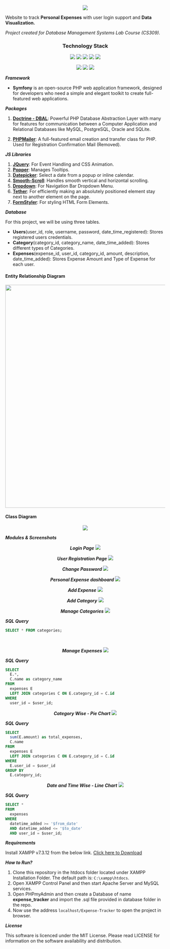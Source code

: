 
<p align="center">
<img src="https://user-images.githubusercontent.com/94285514/141747267-0d3d8d3b-d835-4487-9523-4bc54b319ffb.png" />
</p>

Website to track **Personal Expenses** with user login support and **Data Visualization.**

_Project created for Database Management Systems Lab Course (CS309)._

<h3 align="center">Technology Stack</h3>

<p align=center>

<img src="https://img.shields.io/badge/Xampp-F37623?style=for-the-badge&logo=xampp&logoColor=white" />
<img src="https://img.shields.io/badge/PHP-v7.3.12-777BB4?&style=for-the-badge&logo=php&?labelColor=777BB4&logoColor=white" />
<img src="https://img.shields.io/badge/symfony-%23000000.svg?style=for-the-badge&logo=symfony&logoColor=white" />
<img src="https://img.shields.io/badge/MySQL-005C84?style=for-the-badge&logo=mysql&logoColor=white" />
<img src="https://img.shields.io/badge/apache-%23D42029.svg?style=for-the-badge&logo=apache&logoColor=white" />

</p>

<p align="center">

<img src="https://img.shields.io/badge/HTML5-E34F26?style=for-the-badge&logo=html5&logoColor=white" />
<img src="https://img.shields.io/badge/CSS3-1572B6?style=for-the-badge&logo=css3&logoColor=white" />
<img src="https://img.shields.io/badge/JavaScript-323330?style=for-the-badge&logo=javascript&logoColor=F7DF1E" />

</p>

<!-- https://img.shields.io/badge/php-%23777BB4.svg?style=for-the-badge&logo=php&logoColor=white -->

**_Framework_**
- **Symfony** is an open-source PHP web application framework, designed for developers who need a simple and elegant toolkit to create full-featured web applications.

**_Packages_**

1. [**Doctrine - DBAL**](https://symfony.com/doc/current/doctrine.html): Powerful PHP Database Abstraction Layer with many for features for communication between a Computer Application and Relational Databases like MySQL, PostgreSQL, Oracle and SQLite.

2. [**PHPMailer**](https://github.com/infinitered/middleman-template/tree/master/source/libraries/vendor/phpmailer/phpmailer): A full-featured email creation and transfer class for PHP. Used for Registration Confirmation Mail (Removed).

**_JS Libraries_**

1. [**JQuery**](https://jquery.com/): For Event Handling and CSS Animation.
2. [**Popper**](https://github.com/popperjs/popper-core): Manages Tooltips.
3. [**Datepicker**](https://api.jqueryui.com/datepicker/): Select a date from a popup or inline calendar.
4. [**Smooth-Scroll**](https://github.com/cferdinandi/smooth-scroll): Handles smooth vertical and horizontal scrolling.
5. [**Dropdown**](https://getbootstrap.com/docs/4.0/components/dropdowns/): For Navigation Bar Dropdown Menu.
6. [**Tether**](http://tether.io/): For efficiently making an absolutely positioned element stay next to another element on the page.
7. [**FormStyler**](https://cdnjs.com/libraries/jQueryFormStyler): For styling HTML Form Elements.

**_Database_**

For this project, we will be using three tables.
 - **Users**(user_id, role, username, password, date_time_registered): Stores registered users credentials.
 - **Category**(category_id, category_name, date_time_added): Stores different types of Categories.
 - **Expenses**(expense_id, user_id, category_id, amount, description, date_time_added): Stores Expense Amount and Type of Expense for each user.

#### Entity Relationship Diagram
<p align="center">

<img src="https://user-images.githubusercontent.com/94285514/143732666-4dd9561b-a4a5-44e2-ba23-68222660cedd.jpg" width="700" height="">

</p>

#### Class Diagram
<p align="center">

<img src="https://user-images.githubusercontent.com/94285514/143071049-8af4925b-79fa-438c-a92e-efcbd2fd6ad0.jpg">

</p>

***Modules & Screenshots***


<p align="center">
<b><i>Login Page</i></b>
<img src="https://user-images.githubusercontent.com/94285514/143485149-3f251a62-1e4d-4f33-8e2c-c4b5d954d2f0.png">
</p>

<p align="center">
<b><i>User Registration Page</i></b>
<img src="https://user-images.githubusercontent.com/94285514/143485533-8ca75334-1264-400d-8685-e432a733576e.png">
</p>

<p align="center">
<b><i>Change Password</i></b>
<img src="https://user-images.githubusercontent.com/94285514/143530298-efecd690-b178-42d7-bbab-3d58cfe3aa33.png">
</p>

<p align="center">
<b><i>Personal Expense dashboard</i></b>
<img src="https://user-images.githubusercontent.com/94285514/143530231-13b76d18-b33e-4da7-9766-54bffa4d9df5.png">
</p>

<p align="center">
<b><i>Add Expense</i></b>
<img src="https://user-images.githubusercontent.com/94285514/143530667-cf87a892-a781-49ae-b943-2975b1ff32ca.png">
</p>

<p align="center">
<b><i>Add Category</i></b>
<img src="https://user-images.githubusercontent.com/94285514/143530664-b6607da8-9e42-46c0-90b1-d36285d17767.png">
</p>

<p align="center">
<b><i>Manage Categories</i></b>
<img src="https://user-images.githubusercontent.com/94285514/143530037-4847fafc-c106-4eee-b2ba-20b55b25e5c8.png">
</p>

***SQL Query***
 
```sql
SELECT * FROM categories;
```

<br>
<p align="center">
<b><i>Manage Expenses</i></b>
<img src="https://user-images.githubusercontent.com/94285514/143530108-565e3caf-7e74-4b7e-b062-858059bd13cc.png">
</p>

***SQL Query***
```sql
SELECT 
  E.*, 
  C.name as category_name 
FROM 
  expenses E 
  LEFT JOIN categories C ON E.category_id = C.id 
WHERE 
  user_id = $user_id;
```
  
<p align="center">
<b><i>Category Wise - Pie Chart</i></b>
<img src="https://user-images.githubusercontent.com/94285514/143529827-eef436b2-d270-4078-ac99-e717bb77cba3.png">
</p>

***SQL Query***
```sql
SELECT 
  sum(E.amount) as total_expenses, 
  C.name 
FROM 
  expenses E 
  LEFT JOIN categories C ON E.category_id = C.id 
WHERE 
  E.user_id = $user_id 
GROUP BY 
  E.category_id;
```

<p align="center">
<b><i>Date and Time Wise - Line Chart</i></b>
<img src="https://user-images.githubusercontent.com/94285514/143763678-47726677-4dea-4b2a-96cb-09f2eb0d92a4.png">
</p>

***SQL Query***
```sql
SELECT * 
FROM 
  expenses 
WHERE 
  datetime_added >= '$from_date' 
  AND datetime_added <= '$to_date' 
  AND user_id = $user_id;
```

**_Requirements_**

Install XAMPP v7.3.12 from the below link. [Click here to Download](https://sourceforge.net/projects/xampp/files/XAMPP%20Windows/7.3.12/)

**_How to Run?_**

1. Clone this repository in the htdocs folder located under XAMPP Installation Folder. The default path is: ```C:\xampp\htdocs```.
2. Open XAMPP Control Panel and then start Apache Server and MySQL services.
3. Open PHPmyAdmin and then create a Database of name **expense_tracker** and import the .sql file provided in database folder in the repo.
4. Now use the address ```localhost/Expense-Tracker``` to open the project in browser.

**_License_**

This software is licenced under the MIT License. Please read LICENSE for information on the software availability and distribution.
